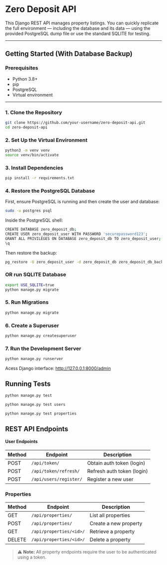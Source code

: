 # Zero Deposit API

This Django REST API manages property listings. You can quickly replicate the full environment — including the database and its data — using the provided PostgreSQL dump file or use the standard SQLITE for testing.

---

## Getting Started (With Database Backup)

### Prerequisites

- Python 3.8+
- pip
- PostgreSQL
- Virtual environment

---

### 1. Clone the Repository

```bash
git clone https://github.com/your-username/zero-deposit-api.git
cd zero-deposit-api
```

### 2. Set Up the Virtual Environment

```bash
python3 -m venv venv
source venv/bin/activate
```

### 3. Install Dependencies

```bash
pip install -r requirements.txt
```

### 4. Restore the PostgreSQL Database

First, ensure PostgreSQL is running and then create the user and database:
```bash
sudo -u postgres psql
```

Inside the PostgreSQL shell:
```bash
CREATE DATABASE zero_deposit_db;
CREATE USER zero_deposit_user WITH PASSWORD 'securepassword123';
GRANT ALL PRIVILEGES ON DATABASE zero_deposit_db TO zero_deposit_user;
\q
```

Then restore the backup:
```bash
pg_restore -U zero_deposit_user -d zero_deposit_db zero_deposit_db_backup.dump
```
### OR run SQLITE Database
```bash
export USE_SQLITE=true
python manage.py migrate
```

### 5. Run Migrations
```bash
python manage.py migrate
```

### 6. Create a Superuser
```bash
python manage.py createsuperuser
```

### 7. Run the Development Server
```bash
python manage.py runserver
```

Acess Django interface: http://127.0.0.1:8000/admin

## Running Tests
```bash
python manage.py test

python manage.py test users

python manage.py test properties
```

## REST API Endpoints

#### User Endpoints

| Method | Endpoint             | Description                   |
|--------|----------------------|-------------------------------|
| POST   | `/api/token/`        | Obtain auth token (login)     |
| POST   | `/api/token/refresh/`| Refresh auth token (login)     |
| POST   | `/api/users/register/`     | Register a new user           |

### Properties

| Method | Endpoint             | Description           |
|--------|----------------------|-----------------------|
| GET    | `/api/properties/`   | List all properties   |
| POST   | `/api/properties/`   | Create a new property |
| GET    | `/api/properties/<id>/` | Retrieve a property   |
| DELETE | `/api/properties/<id>/` | Delete a property     |

> ⚠️ **Note:** All property endpoints require the user to be authenticated using a token.